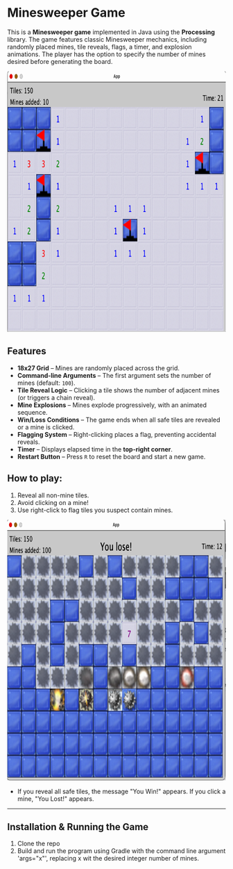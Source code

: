 # Minesweeper Game
This is a **Minesweeper game** implemented in Java using the **Processing** library. The game features classic Minesweeper mechanics, including randomly placed mines, tile reveals, flags, a timer, and explosion animations. The player has the option to specify the number of mines desired before generating the board. 

<img src="minesweeper_prev_1.png" width="600" height="600">


## Features
* **18x27 Grid** – Mines are randomly placed across the grid.  
* **Command-line Arguments** – The first argument sets the number of mines (default: `100`).  
* **Tile Reveal Logic** – Clicking a tile shows the number of adjacent mines (or triggers a chain reveal).  
* **Mine Explosions** – Mines explode progressively, with an animated sequence.  
* **Win/Loss Conditions** – The game ends when all safe tiles are revealed or a mine is clicked.  
* **Flagging System** – Right-clicking places a flag, preventing accidental reveals.  
* **Timer** – Displays elapsed time in the **top-right corner**.  
* **Restart Button** – Press `R` to reset the board and start a new game.  

## How to play: 
1. Reveal all non-mine tiles.
2. Avoid clicking on a mine!
3. Use right-click to flag tiles you suspect contain mines.

<img src="minesweeper_prev_2.png" width="600" height="600">



<!-- ![Minesweeper preview 1](minesweeper_prev_3.png) -->


- If you reveal all safe tiles, the message "You Win!" appears. If you click a mine, "You Lost!" appears.
---

## Installation & Running the Game
1. Clone the repo 
2. Build and run the program using Gradle with the command line argument 'args="x"', replacing x wit the desired integer number of mines.
